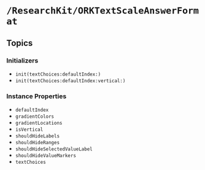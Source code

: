 # ``/ResearchKit/ORKTextScaleAnswerFormat``

<!-- The content below this line is auto-generated and is redundant. You should either incorporate it into your content above this line or delete it. -->

## Topics

### Initializers

- ``init(textChoices:defaultIndex:)``
- ``init(textChoices:defaultIndex:vertical:)``

### Instance Properties

- ``defaultIndex``
- ``gradientColors``
- ``gradientLocations``
- ``isVertical``
- ``shouldHideLabels``
- ``shouldHideRanges``
- ``shouldHideSelectedValueLabel``
- ``shouldHideValueMarkers``
- ``textChoices``
